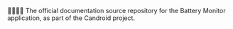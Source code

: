 🤖️🔋️📱️📖️ The official documentation source repository for the Battery Monitor application, as part of the Candroid project.
